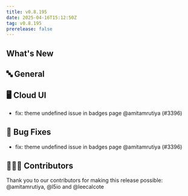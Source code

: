 ```yaml
---
title: v0.8.195
date: 2025-04-16T15:12:50Z
tag: v0.8.195
prerelease: false
---
```


## What's New
## 🔤 General
## 🖥 Cloud UI

- fix: theme undefined issue in badges page @amitamrutiya (#3396)

## 🐛 Bug Fixes

- fix: theme undefined issue in badges page @amitamrutiya (#3396)

## 👨🏽‍💻 Contributors

Thank you to our contributors for making this release possible:
@amitamrutiya, @l5io and @leecalcote

